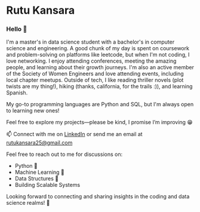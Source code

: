 # Rutu Kansara

### Hello 👋

I'm a master's in data science student with a bachelor's in computer science and engineering. A good chunk of my day is spent on coursework and problem-solving on platforms like leetcode, but when I'm not coding, I love networking. I enjoy attending conferences, meeting the amazing people, and learning about their growth journeys. I'm also an active member of the Society of Women Engineers and love attending events, including local chapter meetups. Outside of tech, I like reading thriller novels (plot twists are my thing!), hiking (thanks, california, for the trails :)), and learning Spanish.

My go-to programming languages are Python and SQL, but I'm always open to learning new ones!

Feel free to explore my projects—please be kind, I promise I’m improving 😁

📫 Connect with me on [LinkedIn](https://www.linkedin.com/in/rutukansara01/) or send me an email at rutukansara25@gmail.com


Feel free to reach out to me for discussions on:

- Python 🐍
- Machine Learning 🤖
- Data Structures 🧱
- Building Scalable Systems

Looking forward to connecting and sharing insights in the coding and data science realms! 🚀
<!--
**rutukansara/rutukansara** is a ✨ _special_ ✨ repository because its `README.md` (this file) appears on your GitHub profile.

Here are some ideas to get you started:

- 🔭 I’m currently working on ...
- 🌱 I’m currently learning ...
- 👯 I’m looking to collaborate on ...
- 🤔 I’m looking for help with ...
- 💬 Ask me about ...
- 📫 How to reach me: ...
- 😄 Pronouns: ...
- ...⚡ Fun fact: 
-->
